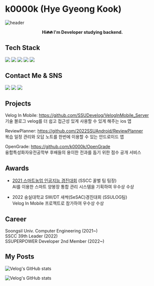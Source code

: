 # k0000k (Hye Gyeong Kook)

![header](https://capsule-render.vercel.app/api?type=waving&color=gradient&text=%20k0000k%20%20&height=200&fontSize=80&animation=twinkling&fontAlignY=34&desc=HyeGyeong%20Kook%20)
<div align='center'>
<strong>Hi🔥🔥 I'm Developer studying backend.</strong>
</div>

## Tech Stack
<img src="https://img.shields.io/badge/JAVA-D0271D?style=flat-square&logo=OpenJDK&logoColor=white"/>
<img src="https://img.shields.io/badge/SpringBoot-6DB33F?style=flat-square&logo=SpringBoot&logoColor=white"/>
<img src="https://img.shields.io/badge/MySQL-4479A1?style=flat-square&logo=MySQL&logoColor=white"/>
<img src="https://img.shields.io/badge/GCP-4285F4?style=flat-square&logo=Google Cloud&logoColor=white"/>
<img src="https://img.shields.io/badge/Python-3776AB?style=flat-square&logo=Python&logoColor=white"/>


## Contact Me & SNS
<img src="https://img.shields.io/badge/velog-20C997?style=for-the-badge&logo=velog&logoColor=white"/>  
<img src="https://img.shields.io/badge/instagram-E4405F?style=for-the-badge&logo=instagram&logoColor=white"/> 
<img src="https://img.shields.io/badge/Gmail-EA4335?style=for-the-badge&logo=Gmail&logoColor=white"/> 
 
 ## Projects
 Velog In Mobile: https://github.com/SSUDevelog/VelogInMobile_Server
 <br>기술 블로그 velog를 더 쉽고 접근성 있게 사용할 수 있게 해주는 ios 앱
 
 ReviewPlanner: https://github.com/2022SSUAndroid/ReviewPlanner
 <br>복습 일정 관리와 오답 노트를 한번에 이용할 수 있는 안드로이드 앱

 OpenGrade: https://github.com/k0000k/OpenGrade
 <br>융합특성화자유전공학부 후배들의 용이한 전과를 돕기 위한 점수 공개 서비스

## Awards
-   [2021 스마트농업 인공지능 경진대회](https://news.naver.com/main/read.naver?mode=LSD&mid=sec&sid1=001&oid=003&aid=0010840259) (SSCC 꿀벌 팀 팀장)
<br>AI를 이용한 스마트 양봉장 통합 관리 시스템을 기획하여 우수상 수상 

- 2022 숭실대학교 SW/DT 새싹(SeSAC)경진대회 (SSULOG팀)
<br>Velog In Mobile 프로젝트로 참가하여 우수상 수상

## Career
Soongsil Univ. Computer Engineering (2021~)
<br>SSCC 39th Leader (2022)
<br>SSUPERPOWER Developer 2nd Member (2022~)

## My Posts
![Velog's GitHub stats](https://velog-readme-stats.vercel.app/api?name=k0000k)

![Velog's GitHub stats](https://velog-readme-stats.vercel.app/api?name=k0000k&slug=C-undefined-reference-to-해결법)
